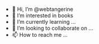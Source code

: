 - 👋 Hi, I’m @webtangerine
- 👀 I’m interested in books
- 🌱 I’m currently learning ...
- 💞️ I’m looking to collaborate on ...
- 📫 How to reach me ...

<!---
webtangerine/webtangerine is a ✨ special ✨ repository because its `README.md` (this file) appears on your GitHub profile.
You can click the Preview link to take a look at your changes.
--->
